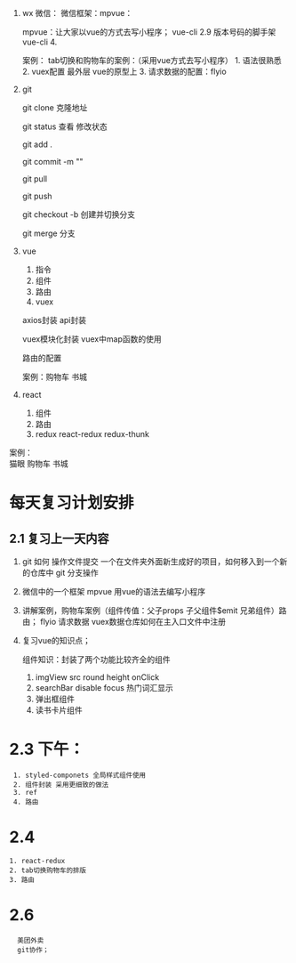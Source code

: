 1. wx
   微信：
   微信框架：mpvue：

   mpvue：让大家以vue的方式去写小程序；
    vue-cli 2.9 版本号码的脚手架  vue-cli 4.

   案例： tab切换和购物车的案例：（采用vue方式去写小程序）
       1. 语法很熟悉
       2. vuex配置 最外层 vue的原型上
       3. 请求数据的配置：flyio

2. git

   git clone 克隆地址

   git status 查看 修改状态

   git add . 

   git commit -m ""

   git pull

   git push

   git checkout -b 创建并切换分支

   git merge 分支
    

3. vue
   1. 指令
   2. 组件
   3. 路由
   4. vuex 

   axios封装
   api封装

   vuex模块化封装
   vuex中map函数的使用

   路由的配置

   案例：购物车 书城

   
4. react
   1. 组件
   2. 路由
   3. redux 
       react-redux
       redux-thunk

案例：   
   猫眼
   购物车
   书城    
       



# 每天复习计划安排 

 ## 2.1 复习上一天内容

  1. git 如何 操作文件提交 
     一个在文件夹外面新生成好的项目，如何移入到一个新的仓库中
     git 分支操作

  2. 微信中的一个框架 mpvue
     用vue的语法去编写小程序

  3. 讲解案例，购物车案例（组件传值：父子props 子父组件$emit 兄弟组件）路由；
     flyio 请求数据
     vuex数据仓库如何在主入口文件中注册

  4. 复习vue的知识点；

      组件知识：封装了两个功能比较齐全的组件 
        1. imgView
           src round height onClick
        2. searchBar
           disable focus 热门词汇显示
        3. 弹出框组件
        4. 读书卡片组件




  # 2.3 下午：
     1. styled-componets 全局样式组件使用
     2. 组件封装 采用更细致的做法
     3. ref 
     4. 路由
    

  # 2.4 
    1. react-redux 
    2. tab切换购物车的排版
    3. 路由

  # 2.6
      美团外卖 
      git协作；
